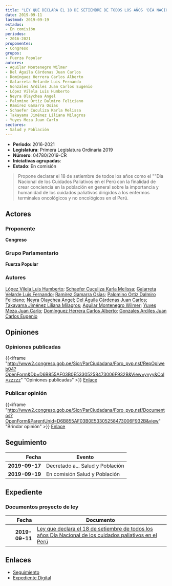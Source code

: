 ```yaml
---
title: "LEY QUE DECLARA EL 18 DE SETIEMBRE DE TODOS LOS AÑOS 'DÍA NACIONAL DE LOS CUIDADOS PALIATIVOS EN EL PERÚ'"
date: 2019-09-11
lastmod: 2019-09-19
estados:
- En comisión
periodos:
- 2016-2021
proponentes:
- Congreso
grupos:
- Fuerza Popular
autores:
- Aguilar Montenegro Wilmer
- Del Águila Cárdenas Juan Carlos
- Domínguez Herrera Carlos Alberto
- Galarreta Velarde Luis Fernando
- Gonzales Ardiles Juan Carlos Eugenio
- López Vilela Luis Humberto
- Neyra Olaychea Angel
- Palomino Ortiz Dalmiro Feliciano
- Ramírez Gamarra Osías
- Schaefer Cuculiza Karla Melissa
- Takayama Jiménez Liliana Milagros
- Yuyes Meza Juan Carlo
sectores:
- Salud y Población
---
```

- **Periodo**: 2016-2021
- **Legislatura**: Primera Legislatura Ordinaria 2019
- **Número**: 04780/2019-CR
- **Iniciativas agrupadas**: 
- **Estado**: En comisión

> Propone declarar el 18 de setiembre de todos los años como el ""Dia Nacional de los Cuidados Paliativos en el Perú con la finalidad de crear conciencia en la población en general sobre la importancia y humanidad de los cuidados paliativos dirigidos a los enfermos terminales oncológicos y no oncológicos en el Perú.


## Actores

### Proponente

**Congreso**

### Grupo Parlamentario

**Fuerza Popular**

### Autores

[López Vilela Luis Humberto](mailto:mailto:llopezv@congreso.gob.pe); [Schaefer Cuculiza Karla Melissa](mailto:mailto:kschaefer@congreso.gob.pe); [Galarreta Velarde Luis Fernando](mailto:mailto:lgalarreta@congreso.gob.pe); [Ramírez Gamarra Osías](mailto:mailto:oramirez@congreso.gob.pe); [Palomino Ortiz Dalmiro Feliciano](mailto:mailto:dfpalomino@congreso.gob.pe); [Neyra Olaychea Angel](mailto:mailto:); [Del Águila Cárdenas Juan Carlos](mailto:mailto:jdelaguila@congreso.gob.pe); [Takayama Jiménez Liliana Milagros](mailto:mailto:ltakayama@congreso.gob.pe); [Aguilar Montenegro Wilmer](mailto:mailto:waguilar@congreso.gob.pe); [Yuyes Meza Juan Carlo](mailto:mailto:jyuyes@congreso.gob.pe); [Domínguez Herrera Carlos Alberto](mailto:mailto:cdominguez@congreso.gob.pe); [Gonzales Ardiles Juan Carlos Eugenio](mailto:mailto:jgonzalesa@congreso.gob.pe)

## Opiniones

### Opiniones publicadas

{{<iframe "http://www2.congreso.gob.pe/Sicr/ParCiudadana/Foro_pvp.nsf/RepOpiweb04?OpenForm&Db=D6B855AF03B0E53305258473006F932B&View=yyyy&Col=zzzzz" "Opiniones publicadas" >}}
[Enlace](http://www2.congreso.gob.pe/Sicr/ParCiudadana/Foro_pvp.nsf/RepOpiweb04?OpenForm&Db=D6B855AF03B0E53305258473006F932B&View=yyyy&Col=zzzzz)

### Publicar opinión

{{<iframe "http://www2.congreso.gob.pe/Sicr/ParCiudadana/Foro_pvp.nsf/Documentos?OpenForm&ParentUnid=D6B855AF03B0E53305258473006F932B&view" "Brindar opinión" >}}
[Enlace](http://www2.congreso.gob.pe/Sicr/ParCiudadana/Foro_pvp.nsf/Documentos?OpenForm&ParentUnid=D6B855AF03B0E53305258473006F932B&view)


## Seguimiento

| Fecha | Evento |
|------:|--------|
| **2019-09-17** | Decretado a... Salud y Población |
| **2019-09-19** | En comisión Salud y Población |

## Expediente

### Documentos proyecto de ley

| Fecha | Documento |
|------:|-----------|
| **2019-09-11** | [Ley que declara el 18 de setiembre de todos los años Día Nacional de los cuidados paliativos en el Perú](http://www.leyes.congreso.gob.pe/Documentos/2016_2021/Proyectos_de_Ley_y_de_Resoluciones_Legislativas/PL0478020190911.pdf) |

## Enlaces

- [Seguimiento](http://www2.congreso.gob.pe/Sicr/TraDocEstProc/CLProLey2016.nsf/f7fff46988ca05b1052578e100829cc7/a58f63d42c26a89c052584730003f88d?OpenDocument)
- [Expediente Digital](http://www2.congreso.gob.pe/Sicr/TraDocEstProc/Expvirt_2011.nsf/visbusqptramdoc1621/04780?opendocument)

